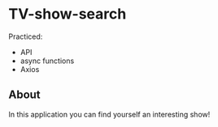 # TV-show-search
 Practiced: 
 * API 
 * async functions 
 * Axios

 ## About
 In this application you can find yourself an interesting show!
